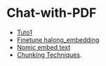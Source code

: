 # Chat-with-PDF

- [Tuto1](https://www.youtube.com/watch?v=2TJxpyO3ei4)
- [Finetune halong_embedding](https://github.com/thangnch/MiAI_HieuNgo_EmbedingFineTune)
- [Nomic embed text](https://ollama.com/library/nomic-embed-text)
- [Chunking Techniques](https://medium.com/@thallyscostalat/chunking-strategies-optimization-for-retrieval-augmented-generation-rag-in-the-context-of-e47cc949931d).
